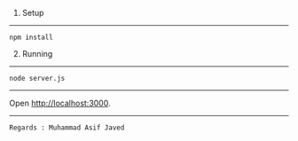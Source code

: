 1. Setup
---

    npm install


2. Running
---

    node server.js

---
Open [http://localhost:3000](http://localhost:3000).

---
    Regards : Muhammad Asif Javed
